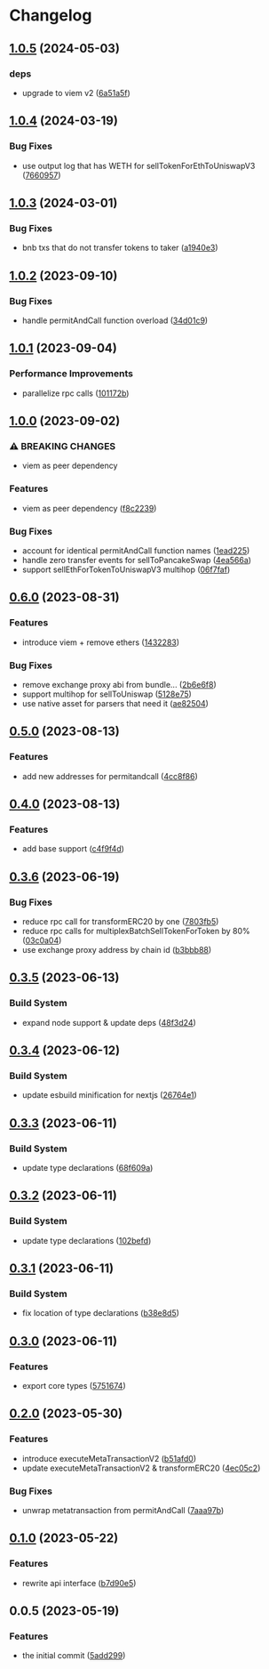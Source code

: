# Changelog

## [1.0.5](https://github.com/0xProject/0x-parser/compare/v1.0.4...v1.0.5) (2024-05-03)


### deps

* upgrade to viem v2 ([6a51a5f](https://github.com/0xProject/0x-parser/commit/6a51a5f3c67a8c54d5aa74dbd368ba3b32ce130b))

## [1.0.4](https://github.com/0xProject/0x-parser/compare/v1.0.3...v1.0.4) (2024-03-19)


### Bug Fixes

* use output log that has WETH for sellTokenForEthToUniswapV3 ([7660957](https://github.com/0xProject/0x-parser/commit/76609578159e64b70a9b3963041d8f7c87013364))

## [1.0.3](https://github.com/0xProject/0x-parser/compare/v1.0.2...v1.0.3) (2024-03-01)


### Bug Fixes

* bnb txs that do not transfer tokens to taker ([a1940e3](https://github.com/0xProject/0x-parser/commit/a1940e3d50de88d5fe7ba95fdac501ef77d09585))

## [1.0.2](https://github.com/0xProject/0x-parser/compare/v1.0.1...v1.0.2) (2023-09-10)


### Bug Fixes

* handle permitAndCall function overload ([34d01c9](https://github.com/0xProject/0x-parser/commit/34d01c93b94b84fcb60feff29573df26afbbd80e))

## [1.0.1](https://github.com/0xProject/0x-parser/compare/v1.0.0...v1.0.1) (2023-09-04)


### Performance Improvements

* parallelize rpc calls ([101172b](https://github.com/0xProject/0x-parser/commit/101172b77f99ce1c36742ea4e12e3584248009cf))

## [1.0.0](https://github.com/0xProject/0x-parser/compare/v0.6.0...v1.0.0) (2023-09-02)


### ⚠ BREAKING CHANGES

* viem as peer dependency

### Features

* viem as peer dependency ([f8c2239](https://github.com/0xProject/0x-parser/commit/f8c2239d05a142ec2c8956c1b74ce47aa72eed78))


### Bug Fixes

* account for identical permitAndCall function names ([1ead225](https://github.com/0xProject/0x-parser/commit/1ead2257e3d04e6bdf875c7e6dd8f64e8e80b304))
* handle zero transfer events for sellToPancakeSwap ([4ea566a](https://github.com/0xProject/0x-parser/commit/4ea566aa5a2b3d934ec3779f473fde945e7b2781))
* support sellEthForTokenToUniswapV3 multihop ([06f7faf](https://github.com/0xProject/0x-parser/commit/06f7fafb89cabba0bc58f8331222bf4c346231d1))

## [0.6.0](https://github.com/0xProject/0x-parser/compare/v0.5.0...v0.6.0) (2023-08-31)


### Features

* introduce viem + remove ethers ([1432283](https://github.com/0xProject/0x-parser/commit/14322832bc9a2a1717dddb2aef7285b8da2e4499))


### Bug Fixes

* remove exchange proxy abi from bundle... ([2b6e6f8](https://github.com/0xProject/0x-parser/commit/2b6e6f889e147f977785c1c402866b6401ec3afc))
* support multihop for sellToUniswap ([5128e75](https://github.com/0xProject/0x-parser/commit/5128e754eaec4755361a12a75c2d7c2a6b779f17))
* use native asset for parsers that need it ([ae82504](https://github.com/0xProject/0x-parser/commit/ae82504533dc249f849dab73e6f898a0d9663ac1))

## [0.5.0](https://github.com/0xProject/0x-parser/compare/v0.4.0...v0.5.0) (2023-08-13)


### Features

* add new addresses for permitandcall ([4cc8f86](https://github.com/0xProject/0x-parser/commit/4cc8f862267319f7ff0ad3351350a3cb94bff4ce))

## [0.4.0](https://github.com/0xProject/0x-parser/compare/v0.3.6...v0.4.0) (2023-08-13)


### Features

* add base support ([c4f9f4d](https://github.com/0xProject/0x-parser/commit/c4f9f4dafc791ab193c53e56a2b273922f0041e3))

## [0.3.6](https://github.com/0xProject/0x-parser/compare/v0.3.5...v0.3.6) (2023-06-19)


### Bug Fixes

* reduce rpc call for transformERC20 by one ([7803fb5](https://github.com/0xProject/0x-parser/commit/7803fb5d617811452091dbd1be43241f446a0b2b))
* reduce rpc calls for multiplexBatchSellTokenForToken by 80% ([03c0a04](https://github.com/0xProject/0x-parser/commit/03c0a0411567d0330b6e94fbc09e42799ed1252f))
* use exchange proxy address by chain id ([b3bbb88](https://github.com/0xProject/0x-parser/commit/b3bbb88c2f866c04090144c7081ae24e04c61f93))

## [0.3.5](https://github.com/0xProject/0x-parser/compare/v0.3.4...v0.3.5) (2023-06-13)


### Build System

* expand node support & update deps ([48f3d24](https://github.com/0xProject/0x-parser/commit/48f3d24616172a8c435a847c3e70952a15cf2563))

## [0.3.4](https://github.com/0xProject/0x-parser/compare/v0.3.3...v0.3.4) (2023-06-12)


### Build System

* update esbuild minification for nextjs ([26764e1](https://github.com/0xProject/0x-parser/commit/26764e1cbb7fb0dce5a14052ac02f0feafb13017))

## [0.3.3](https://github.com/0xProject/0x-parser/compare/v0.3.2...v0.3.3) (2023-06-11)


### Build System

* update type declarations ([68f609a](https://github.com/0xProject/0x-parser/commit/68f609adb15e4e1c3f54b5a79ae2d97d804d318f))

## [0.3.2](https://github.com/0xProject/0x-parser/compare/v0.3.1...v0.3.2) (2023-06-11)


### Build System

* update type declarations ([102befd](https://github.com/0xProject/0x-parser/commit/102befd82bdc904a0be0ebe0e63506bf9bfaa3d5))

## [0.3.1](https://github.com/0xProject/0x-parser/compare/v0.3.0...v0.3.1) (2023-06-11)


### Build System

* fix location of type declarations ([b38e8d5](https://github.com/0xProject/0x-parser/commit/b38e8d5bb637ad18fb04a00ae45f2c35877e154d))

## [0.3.0](https://github.com/0xProject/0x-parser/compare/v0.2.0...v0.3.0) (2023-06-11)


### Features

* export core types ([5751674](https://github.com/0xProject/0x-parser/commit/5751674a15ba2d7e4f037e44bf6dc4235e830e01))

## [0.2.0](https://github.com/0xProject/0x-parser/compare/v0.1.0...v0.2.0) (2023-05-30)


### Features

* introduce executeMetaTransactionV2 ([b51afd0](https://github.com/0xProject/0x-parser/commit/b51afd0f3b9116b2b19b742781e9b0d4e5ac1df6))
* update executeMetaTransactionV2 &  transformERC20 ([4ec05c2](https://github.com/0xProject/0x-parser/commit/4ec05c251489d4e13a56329a99cd5d94588a8fb7))


### Bug Fixes

* unwrap metatransaction from permitAndCall ([7aaa97b](https://github.com/0xProject/0x-parser/commit/7aaa97b4d6d5a23173223f0bc78dab31e4737781))

## [0.1.0](https://github.com/0xProject/0x-parser/compare/v0.0.5...v0.1.0) (2023-05-22)


### Features

* rewrite api interface ([b7d90e5](https://github.com/0xProject/0x-parser/commit/b7d90e5a975af857110361d2aea403dc1d1e38a7))

## 0.0.5 (2023-05-19)


### Features

* the initial commit ([5add299](https://github.com/0xProject/0x-parser/commit/5add29978a6192937a0f9e357381c2e676cc6397))
